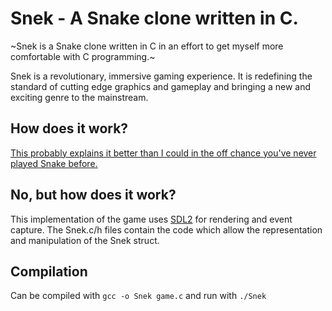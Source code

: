 # Snek - A Snake clone written in C.

~Snek is a Snake clone written in C in an effort to get myself more comfortable 
with C programming.~

Snek is a revolutionary, immersive gaming experience. It is redefining the 
standard of cutting edge graphics and gameplay and bringing a new and exciting 
genre to the mainstream.

## How does it work?

[This probably explains it better than I could in the off chance you've never 
played Snake 
before.](https://en.wikipedia.org/wiki/Snake_(video_game)#Gameplay)

## No, but **how** does it work?

This implementation of the game uses [SDL2](https://www.libsdl.org/) for 
rendering and event capture. The Snek.c/h files contain the code which allow 
the representation and manipulation of the Snek struct.

## Compilation

Can be compiled with `gcc -o Snek game.c` and run with `./Snek`
